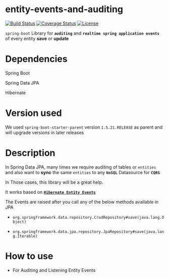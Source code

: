 # entity-events-and-auditing
[![Build Status](https://travis-ci.org/sharmashashank342/entity-events-and-auditing.svg?branch=master)](https://travis-ci.org/sharmashashank342/entity-events-and-auditing)
[![Coverage Status](https://coveralls.io/repos/github/sharmashashank342/entity-events-and-auditing/badge.svg?branch=master)](https://coveralls.io/github/sharmashashank342/entity-events-and-auditing?branch=master)
[![License](https://img.shields.io/badge/License-Apache%202.0-blue.svg)](https://opensource.org/licenses/Apache-2.0)

`spring-boot` Library for **`auditing`** and **`realtime spring application events`** of every entity **save** or **update**

# Dependencies
Spring Boot

Spring Data JPA

Hibernate

# Version used

We used `spring-boot-starter-parent` version `1.5.21.RELEASE` as parent and will upgrade versions in later releases


# Description

In Spring Data JPA, many times we require auditing of tables or `entities` and also want to **sync** the same `entities` to any **`NoSQL`** Datasource for **`CQRS`**

In Those cases, this library will be a great help.

It works based on [**`Hibernate Entity Events`**](https://docs.jboss.org/hibernate/core/4.0/hem/en-US/html/listeners.html)


The Events are raised after you call any of the below methods available in JPA

- ```org.springframework.data.repository.CrudRepository#save(java.lang.Object)```

- ```org.springframework.data.jpa.repository.JpaRepository#save(java.lang.Iterable)```


# How to use


- For Auditing and Listening Entity Events 


 